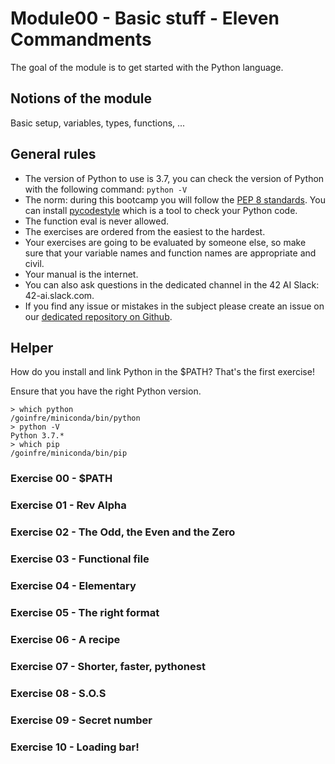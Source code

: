 # Module00 - Basic stuff - Eleven Commandments

The goal of the module is to get started with the Python language.

## Notions of the module

Basic setup, variables, types, functions, ...

## General rules

* The version of Python to use is 3.7, you can check the version of Python with the following command: `python -V`
* The norm: during this bootcamp you will follow the [PEP 8 standards](https://www.python.org/dev/peps/pep-0008/). You can install [pycodestyle](https://pypi.org/project/pycodestyle) which is a tool to check your Python code.
* The function eval is never allowed.
* The exercises are ordered from the easiest to the hardest.
* Your exercises are going to be evaluated by someone else, so make sure that your variable names and function names are appropriate and civil. 
* Your manual is the internet.
* You can also ask questions in the dedicated channel in the 42 AI Slack: 42-ai.slack.com.
* If you find any issue or mistakes in the subject please create an issue on our [dedicated repository on Github](https://github.com/42-AI/bootcamp_python/issues).

## Helper

How do you install and link Python in the $PATH? That's the first exercise!

Ensure that you have the right Python version.

```
> which python
/goinfre/miniconda/bin/python
> python -V
Python 3.7.*
> which pip
/goinfre/miniconda/bin/pip
```

### Exercise 00 - $PATH
### Exercise 01 - Rev Alpha
### Exercise 02 - The Odd, the Even and the Zero
### Exercise 03 - Functional file
### Exercise 04 - Elementary
### Exercise 05 - The right format
### Exercise 06 - A recipe
### Exercise 07 - Shorter, faster, pythonest
### Exercise 08 - S.O.S
### Exercise 09 - Secret number
### Exercise 10 - Loading bar!
